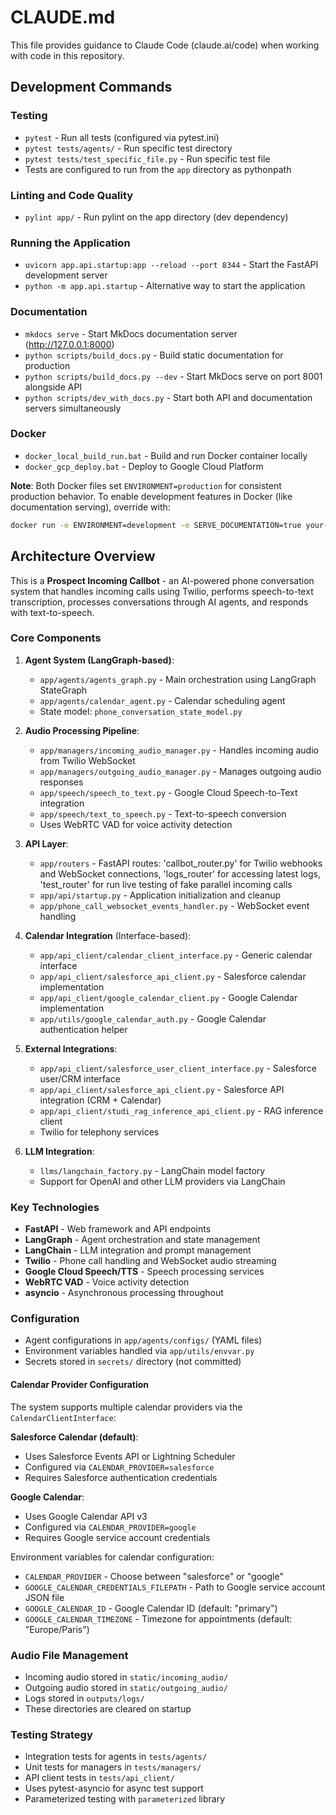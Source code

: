 # CLAUDE.md

This file provides guidance to Claude Code (claude.ai/code) when working with code in this repository.

## Development Commands

### Testing
- `pytest` - Run all tests (configured via pytest.ini)
- `pytest tests/agents/` - Run specific test directory
- `pytest tests/test_specific_file.py` - Run specific test file
- Tests are configured to run from the `app` directory as pythonpath

### Linting and Code Quality
- `pylint app/` - Run pylint on the app directory (dev dependency)

### Running the Application
- `uvicorn app.api.startup:app --reload --port 8344` - Start the FastAPI development server
- `python -m app.api.startup` - Alternative way to start the application

### Documentation
- `mkdocs serve` - Start MkDocs documentation server (http://127.0.0.1:8000)
- `python scripts/build_docs.py` - Build static documentation for production
- `python scripts/build_docs.py --dev` - Start MkDocs serve on port 8001 alongside API
- `python scripts/dev_with_docs.py` - Start both API and documentation servers simultaneously

### Docker
- `docker_local_build_run.bat` - Build and run Docker container locally
- `docker_gcp_deploy.bat` - Deploy to Google Cloud Platform

**Note**: Both Docker files set `ENVIRONMENT=production` for consistent production behavior.
To enable development features in Docker (like documentation serving), override with:
```bash
docker run -e ENVIRONMENT=development -e SERVE_DOCUMENTATION=true your-image
```

## Architecture Overview

This is a **Prospect Incoming Callbot** - an AI-powered phone conversation system that handles incoming calls using Twilio, performs speech-to-text transcription, processes conversations through AI agents, and responds with text-to-speech.

### Core Components

1. **Agent System (LangGraph-based)**:
   - `app/agents/agents_graph.py` - Main orchestration using LangGraph StateGraph
   - `app/agents/calendar_agent.py` - Calendar scheduling agent  
   - State model: `phone_conversation_state_model.py`

2. **Audio Processing Pipeline**:
   - `app/managers/incoming_audio_manager.py` - Handles incoming audio from Twilio WebSocket
   - `app/managers/outgoing_audio_manager.py` - Manages outgoing audio responses
   - `app/speech/speech_to_text.py` - Google Cloud Speech-to-Text integration
   - `app/speech/text_to_speech.py` - Text-to-speech conversion
   - Uses WebRTC VAD for voice activity detection

3. **API Layer**:
   - `app/routers` - FastAPI routes: 'callbot_router.py' for Twilio webhooks and WebSocket connections, 'logs_router' for accessing latest logs, 'test_router' for run live testing of fake parallel incoming calls
   - `app/api/startup.py` - Application initialization and cleanup
   - `app/phone_call_websocket_events_handler.py` - WebSocket event handling

4. **Calendar Integration** (Interface-based):
   - `app/api_client/calendar_client_interface.py` - Generic calendar interface
   - `app/api_client/salesforce_api_client.py` - Salesforce calendar implementation
   - `app/api_client/google_calendar_client.py` - Google Calendar implementation
   - `app/utils/google_calendar_auth.py` - Google Calendar authentication helper

5. **External Integrations**:
   - `app/api_client/salesforce_user_client_interface.py` - Salesforce user/CRM interface
   - `app/api_client/salesforce_api_client.py` - Salesforce API integration (CRM + Calendar)
   - `app/api_client/studi_rag_inference_api_client.py` - RAG inference client
   - Twilio for telephony services

5. **LLM Integration**:
   - `llms/langchain_factory.py` - LangChain model factory
   - Support for OpenAI and other LLM providers via LangChain

### Key Technologies
- **FastAPI** - Web framework and API endpoints
- **LangGraph** - Agent orchestration and state management
- **LangChain** - LLM integration and prompt management
- **Twilio** - Phone call handling and WebSocket audio streaming
- **Google Cloud Speech/TTS** - Speech processing services
- **WebRTC VAD** - Voice activity detection
- **asyncio** - Asynchronous processing throughout

### Configuration
- Agent configurations in `app/agents/configs/` (YAML files)
- Environment variables handled via `app/utils/envvar.py`
- Secrets stored in `secrets/` directory (not committed)

#### Calendar Provider Configuration
The system supports multiple calendar providers via the `CalendarClientInterface`:

**Salesforce Calendar (default)**:
- Uses Salesforce Events API or Lightning Scheduler
- Configured via `CALENDAR_PROVIDER=salesforce`
- Requires Salesforce authentication credentials

**Google Calendar**:
- Uses Google Calendar API v3
- Configured via `CALENDAR_PROVIDER=google`
- Requires Google service account credentials

Environment variables for calendar configuration:
- `CALENDAR_PROVIDER` - Choose between "salesforce" or "google"
- `GOOGLE_CALENDAR_CREDENTIALS_FILEPATH` - Path to Google service account JSON file
- `GOOGLE_CALENDAR_ID` - Google Calendar ID (default: "primary")
- `GOOGLE_CALENDAR_TIMEZONE` - Timezone for appointments (default: "Europe/Paris")

### Audio File Management
- Incoming audio stored in `static/incoming_audio/`
- Outgoing audio stored in `static/outgoing_audio/`
- Logs stored in `outputs/logs/`
- These directories are cleared on startup

### Testing Strategy
- Integration tests for agents in `tests/agents/`
- Unit tests for managers in `tests/managers/`
- API client tests in `tests/api_client/`
- Uses pytest-asyncio for async test support
- Parameterized testing with `parameterized` library